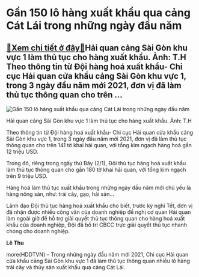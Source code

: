 Gần 150 lô hàng xuất khẩu qua cảng Cát Lái trong những ngày đầu năm
===================================================================

[:gift:Xem chi tiết ở đây:gift:](https://hddtvn.com/gan-150-lo-hang-xuat-khau-qua-cang-cat-lai-trong-nhung-ngay-dau-nam/)Hải quan cảng Sài Gòn khu vực 1 làm thủ tục cho hàng xuất khẩu. Ảnh: T.H Theo thông tin từ Đội hàng hoá xuất khẩu- Chi cục Hải quan cửa khẩu cảng Sài Gòn khu vực 1, trong 3 ngày đầu năm mới 2021, đơn vị đã làm thủ tục thông quan cho trên …
-----------------------------------------------------------------------------------------------------------------------------------------------------------------------------------------------------------------------------------------------





![Gần 150 lô hàng xuất khẩu qua cảng Cát Lái trong những ngày đầu năm](https://hddtvn.com/wp-content/uploads/2021/01/3608_HQCL.jpg "Gần 150 lô hàng xuất khẩu qua cảng Cát Lái trong những ngày đầu năm")


Hải quan cảng Sài Gòn khu vực 1 làm thủ tục cho hàng xuất khẩu. Ảnh: T.H



Theo thông tin từ Đội hàng hoá xuất khẩu- Chi cục Hải quan cửa khẩu cảng Sài Gòn khu vực 1, trong 3 ngày đầu năm mới 2021, đơn vị đã làm thủ tục thông quan cho trên 141 tờ khai hải quan, với tổng kim ngạch hàng hoá gần 12 triệu USD.


Trong đó, riêng trong ngày thứ Bảy (2/1), Đội thủ tục hàng hoá xuất khẩu làm thủ tục thông quan cho gần 180 tờ khai hải quan, với tổng kim ngạch trên 9 triệu USD.


Hàng hoá làm thủ tục xuất khẩu trong những ngày đầu năm mới chủ yếu là hàng nông sản, như: trái cây, gạo, hải sản…


Lãnh đạo Đội thủ tục hàng hoá xuất khẩu cho biết, trước kỳ nghỉ Tết, đơn vị đã nhận được nhiều công văn của doanh nghiệp đề nghị cơ quan Hải quan làm ngoài giờ để hỗ trợ giải quyết thủ tục thông quan cho hàng hoá xuất khẩu của doanh nghiệp, Đội đã bố trí CBCC trực giải quyết thủ tục nhanh chóng cho doanh nghiệp.




**Lê Thu**



more(HDDTVN) – Trong những ngày đầu năm mới 2021, Chi cục Hải quan cửa khẩu cảng Sài Gòn khu vực 1 đã làm thủ tục thông quan nhiều lô hàng trái cây và thủy sản xuất khẩu qua cảng Cát Lái.

